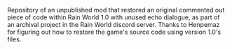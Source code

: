 Repository of an unpublished mod that restored an original commented out piece of code within Rain World 1.0 with unused echo dialogue,
as part of an archival project in the Rain World discord server. Thanks to Henpemaz for figuring out how to restore the game's source code using
version 1.0's files.
